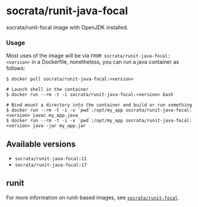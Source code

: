socrata/runit-java-focal
====================

socrata/runit-focal image with OpenJDK installed.

### Usage

Most uses of the image will be via `FROM socrata/runit-java-focal:<version>` in a Dockerfile, nonetheless, you can run a java container as follows:

    $ docker pull socrata/runit-java-focal:<version>

    # Launch shell in the container
    $ docker run --rm -t -i socrata/runit-java-focal:<version> bash

    # Bind mount a directory into the container and build or run something
    $ docker run --rm -t -i -v `pwd`:/opt/my_app socrata/runit-java-focal:<version> javac my_app.java
    $ docker run --rm -t -i -v `pwd`:/opt/my_app socrata/runit-java-focal:<version> java -jar my_app.jar

## Available versions

- `socrata/runit-java-focal:11`
- `socrata/runit-java-focal:17`

## runit
For more information on runit-based images, see [`socrata/runit-focal`](socrata/runit-focal).

